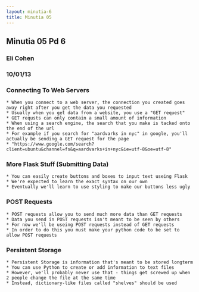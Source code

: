 ```yaml
---
layout: minutia-6
title: Minutia 05
---
```


## Minutia 05 Pd 6
### Eli Cohen
### 10/01/13

### Connecting To Web Servers
    
    * When you connect to a web server, the connection you created goes away right after you get the data you requested
    * Usually when you get data from a website, you use a "GET request"
    * GET requsts can only contain a small amount of information
    * When using a search engine, the search that you make is tacked onto the end of the url
    * For example if you search for "aardvarks in nyc" in google, you'll actually be sending a GET request for the page
    * "https://www.google.com/search?client=ubuntu&channel=fs&q=aardvarks+in+nyc&ie=utf-8&oe=utf-8"

### More Flask Stuff (Submitting Data)
    
    * You can easily create buttons and boxes to input text useing Flask
    * We're expected to learn the exact syntax on our own
    * Eventually we'll learn to use styling to make our buttons less ugly
    
### POST Requests 
    
    * POST requests allow you to send much more data than GET requests
    * Data you send in POST requests isn't meant to be seen by others
    * For now we'll be useing POST requests instead of GET requests
    * In order to do this you must make your python code to be set to allow POST requests 

### Persistent Storage 
    
    * Persistent Storage is information that's meant to be stored longterm
    * You can use Python to create or add information to text files
    * However, we'll probably never use that - things get screwed up when 2 people change the file at the same time
    * Instead, dictionary-like files called "shelves" should be used
    